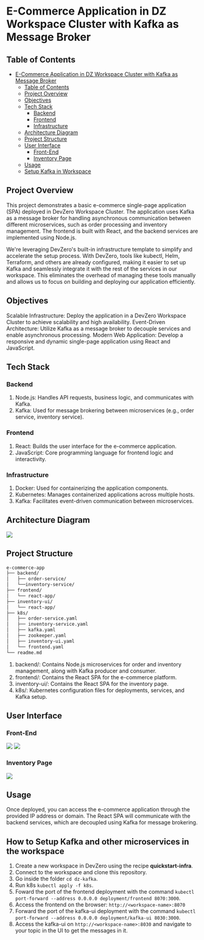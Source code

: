 # E-Commerce Application in DZ Workspace Cluster with Kafka as Message Broker

## Table of Contents
- [E-Commerce Application in DZ Workspace Cluster with Kafka as Message Broker](#e-commerce-application-in-dz-workspace-cluster-with-kafka-as-message-broker)
  - [Table of Contents](#table-of-contents)
  - [Project Overview](#project-overview)
  - [Objectives](#objectives)
  - [Tech Stack](#tech-stack)
    - [Backend](#backend)
    - [Frontend](#frontend)
    - [Infrastructure](#infrastructure)
  - [Architecture Diagram](#architecture-diagram)
  - [Project Structure](#project-structure)
  - [User Interface](#user-interface)
    - [Front-End](#front-end)
    - [Inventory Page](#inventory-page)
  - [Usage](#usage)
  - [Setup Kafka in Workspace](#how-to-setup-kafka-and-other-microservices-in-the-workspace)

## Project Overview
This project demonstrates a basic e-commerce single-page application (SPA) deployed in DevZero Workspace Cluster. The application uses Kafka as a message broker for handling asynchronous communication between different microservices, such as order processing and inventory management. The frontend is built with React, and the backend services are implemented using Node.js.

We're leveraging DevZero's built-in infrastructure template to simplify and accelerate the setup process. With DevZero, tools like kubectl, Helm, Terraform, and others are already configured, making it easier to set up Kafka and seamlessly integrate it with the rest of the services in our workspace. This eliminates the overhead of managing these tools manually and allows us to focus on building and deploying our application efficiently.

## Objectives
Scalable Infrastructure: Deploy the application in a DevZero Workspace Cluster to achieve scalability and high availability.
Event-Driven Architecture: Utilize Kafka as a message broker to decouple services and enable asynchronous processing.
Modern Web Application: Develop a responsive and dynamic single-page application using React and JavaScript.

## Tech Stack
### Backend
1. Node.js: Handles API requests, business logic, and communicates with Kafka.
2. Kafka: Used for message brokering between microservices (e.g., order service, inventory service).
### Frontend
1. React: Builds the user interface for the e-commerce application.
2. JavaScript: Core programming language for frontend logic and interactivity.
### Infrastructure
1. Docker: Used for containerizing the application components.
2. Kubernetes: Manages containerized applications across multiple hosts.
3. Kafka: Facilitates event-driven communication between microservices.

## Architecture Diagram
![](.gitbook/assets/dz-kafka-arch.png)

## Project Structure

```bash
e-commerce-app
├── backend/
│   ├── order-service/
│   └──inventory-service/
├── frontend/
│   └── react-app/
├── inventory-ui/
│   └── react-app/
├── k8s/
│   ├── order-service.yaml
│   ├── inventory-service.yaml
│   ├── kafka.yaml
│   ├── zookeeper.yaml
│   ├── inventory-ui.yaml
│   └── frontend.yaml
└── readme.md
```
1. backend/: Contains Node.js microservices for order and inventory management, along with Kafka producer and consumer.
2. frontend/: Contains the React SPA for the e-commerce platform.
3. inventory-ui/: Contains the React SPA for the inventory page.
4. k8s/: Kubernetes configuration files for deployments, services, and Kafka setup.

## User Interface
### Front-End
![](.gitbook/assets/Customer-view-page.png)
![](.gitbook/assets/Product-Details-page.png)

### Inventory Page
![](.gitbook/assets/Backend-view.png)

## Usage

Once deployed, you can access the e-commerce application through the provided IP address or domain. The React SPA will communicate with the backend services, which are decoupled using Kafka for message brokering.

## How to Setup Kafka and other microservices in the workspace

1. Create a new workspace in DevZero using the recipe **quickstart-infra**.
2. Connect to the workspace and clone this repository.
3. Go inside the folder `cd dz-kafka`.
4. Run k8s `kubectl apply -f k8s`.
5. Foward the port of the frontend deployment with the command `kubectl port-forward --address 0.0.0.0 deployment/frontend 8070:3000`.
6. Access the frontend on the browser: `http://<workspace-name>:8070`
7. Forward the port of the kafka-ui deployment with the command `kubectl port-forward --address 0.0.0.0 deployment/kafka-ui 8030:3000`.
8. Access the kafka-ui on `http://<workspace-name>:8030` and navigate to your topic in the UI to get the messages in it.
